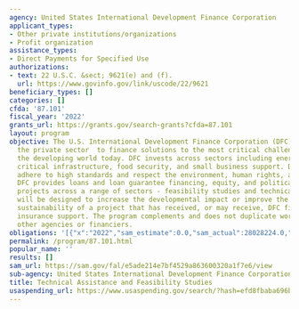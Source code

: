 ```yaml
---
agency: United States International Development Finance Corporation
applicant_types:
- Other private institutions/organizations
- Profit organization
assistance_types:
- Direct Payments for Specified Use
authorizations:
- text: 22 U.S.C. &sect; 9621(e) and (f).
  url: https://www.govinfo.gov/link/uscode/22/9621
beneficiary_types: []
categories: []
cfda: '87.101'
fiscal_year: '2022'
grants_url: https://grants.gov/search-grants?cfda=87.101
layout: program
objective: The U.S. International Development Finance Corporation (DFC) partners with
  the private sector  to finance solutions to the most critical challenges facing
  the developing world today. DFC invests across sectors including energy, healthcare,
  critical infrastructure, food security, and small business support. DFC investments
  adhere to high standards and respect the environment, human rights, and worker rights.
  DFC provides loans and loan guarantee financing, equity, and political risk insurance  to
  projects across a range of sectors - feasibility studies and technical assistance
  will be designed to increase the developmental impact or improve the commercial
  sustainability of a project that has received, or may receive, DFC financing or
  insurance support. The program complements and does not duplicate work funded by
  other agencies or financiers.
obligations: '[{"x":"2022","sam_estimate":0.0,"sam_actual":28028224.0,"usa_spending_actual":0.0},{"x":"2023","sam_estimate":0.0,"sam_actual":21694950.0,"usa_spending_actual":23136319.0},{"x":"2024","sam_estimate":20000000.0,"sam_actual":0.0,"usa_spending_actual":18689212.0}]'
permalink: /program/87.101.html
popular_name: ''
results: []
sam_url: https://sam.gov/fal/e5ade214e7bf4529a863600320a1f7e6/view
sub-agency: United States International Development Finance Corporation
title: Technical Assistance and Feasibility Studies
usaspending_url: https://www.usaspending.gov/search/?hash=efd8fbaba696bd8adcac5d383ad586bf
---
```

